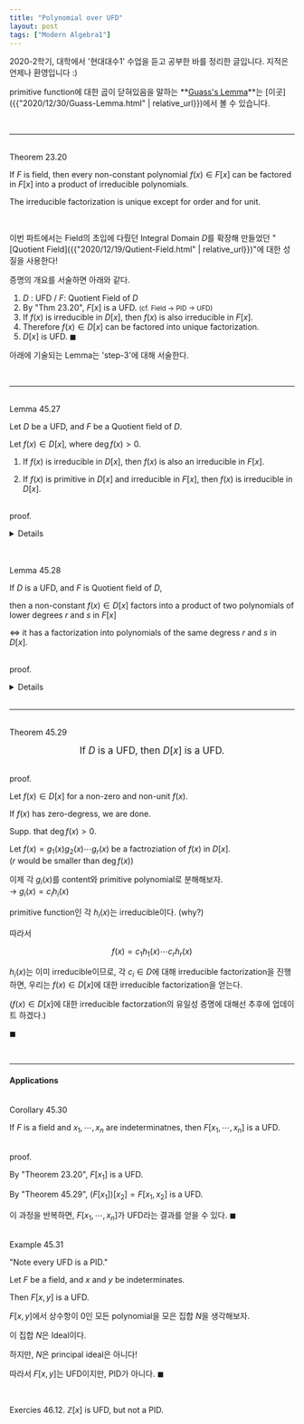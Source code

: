 ```yaml
---
title: "Polynomial over UFD"
layout: post
tags: ["Modern Algebra1"]
---
```



2020-2학기, 대학에서 '현대대수1' 수업을 듣고 공부한 바를 정리한 글입니다. 지적은 언제나 환영입니다 :)

primitive function에 대한 곱이 닫혀있음을 말하는 **<u>Guass's Lemma</u>**는 [이곳]({{"2020/12/30/Guass-Lemma.html" | relative_url}})에서 볼 수 있습니다.

<br>
<hr>

<br><span class="statement-title">Theorem 23.20</span><br>

<div class="statement" markdown="1">

If $F$ is field, then every non-constant polynomial $f(x) \in F[x]$ can be factored in $F[x]$ into a product of irreducible polynomials.

The irreducible factorization is unique except for order and for unit.

</div>

<br>

이번 파트에서는 Field의 초입에 다뤘던 Integral Domain $D$를 확장해 만들었던 "[Quotient Field]({{"2020/12/19/Qutient-Field.html" | relative_url}})"에 대한 성질을 사용한다!

증명의 개요를 서술하면 아래와 같다.

1. $D$ : UFD   /   $F$: Quotient Field of $D$
2. By "Thm 23.20", $F[x]$ is a UFD. <small>(cf. Field → PID → UFD)</small>
3. If $f(x)$ is irreducible in $D[x]$, then $f(x)$ is also irreducible in $F[x]$.
4. Therefore $f(x) \in D[x]$ can be factored into unique factorization.
5. $D[x]$ is UFD. $\blacksquare$

아래에 기술되는 Lemma는 'step-3'에 대해 서술한다.

<br>
<hr>

<br><span class="statement-title">Lemma 45.27</span><br>

<div class="statement" markdown="1">

Let $D$ be a UFD, and $F$ be a Quotient field of $D$.

Let $f(x) \in D[x]$, where $\deg f(x) > 0$.

1. If $f(x)$ is irreducible in $D[x]$, then $f(x)$ is also an irreducible in $F[x]$.

2. If $f(x)$ is primitive in $D[x]$ and irreducible in $F[x]$, then $f(x)$ is irreducible in $D[x]$.

</div>

<br><span class="statement-title">proof.</span><br>
<details>
<div class="math-statement" markdown="1">

Supp. that a non-constant $f(x) \in D[x]$ factors into polynomials of lower degree in $F[x]$ for $r(x), s(x) \in F[x]$.

$$
f(x) = r(x)s(x)
$$

Then, since $F$ is a **<u>Quotient field</u>** of $D$, each coefficient in $r(x)$ and $s(x)$ is of the form $a/b$ for some $a, b \in D$.

By clearing denominators, we can get

$$
(d)f(x) = r_1(x) s_1(x)
$$

for $d \in D$.

By "Lemma 45.23", $f(x) = (c)g(x)$, $r_1(x) = (c_1)r_2(x)$, and $s_1(x) = (c_2) s_2(x)$ for primitive polynomaials $g(x), r_2(x), s_2(x)$.

Then,

$$
(dc)g(x) = (c_1c_2)r_2(x)s_2(x)
$$

and by "Lemman 45.25<small>(Guass's Lemma)</small>", $r_2(x)s_2(x)$ is primitive. 

By "Lemma 45.23", $c_1 c_2 = dcu$ for some unit $u$ in $D$. <br>
(non-constant인 $(dc)g(x)$를 content와 primitive로 분리하면, $dcu$와 $r_2(x)s_2(x)$의 파트로 분리된다는 말이다.)

그 결과,

$$
(dc)g(x) = (dcu)r_2(x)s_2(x)
$$

따라서

$$
f(x) = (c) g(x) = (cu) r_2(x) s_2(x)
$$

위의 과정을 통해 Quotient Field polynomial $F[x]$ 아래에서 $f(x) \in D[x]$인 $f(x)$가 factorization 된다는 것을 확인했다.

이는 $f(x) \in D[x]$에서 irreducible이라, $F[x]$에서도 irreducible임을 보장한다.

또한, 만약 $f(x) \in D[x]$에서 primitve이고, $F[x]$에서 irreducible이라면, $f(x)$는 $D[x]$에서도 irreducible이다. 왜냐하면, $D[x] \subseteq F[x]$이기 때문! 

$\blacksquare$

</div>
</details>

<br>


<br><span class="statement-title">Lemma 45.28</span><br>

<div class="statement" markdown="1">

If $D$ is a UFD, and $F$ is Quotient field of $D$,

then a non-constant $f(x) \in D[x]$ factors into a product of two polynomials of lower degrees $r$ and $s$ in $F[x]$

$\iff$ it has a factorization into polynomials of the same degress $r$ and $s$ in $D[x]$.

</div>

<br><span class="statement-title">proof.</span><br>
<details>
<div class="math-statement" markdown="1">

($\implies$)

앞의 "Lemma 45.27"에 의해 만약 $f(x)$가 $F[x]$에서 reducible 하다면, $D[x]$에서 reducible 함을 보였다. (1번 명제의 대우)

<br>

($\impliedby$)

$D[x] \subseteq F[x]$이므로 명제의 역도 자연스럽게 성립한다.

</div>
</details>

<br>
<hr>

<br><span class="statement-title">Theorem 45.29</span><br>

<div class="statement" style="text-align:center" markdown="1">

<big>If $D$ is a UFD, then $D[x]$ is a UFD.</big>

</div>

<br><span class="statement-title">proof.</span><br>

<div class="math-statement" markdown="1">

Let $f(x) \in D[x]$ for a non-zero and non-unit $f(x)$.

If $f(x)$ has zero-degress, we are done.

Supp. that $\deg f(x) > 0$.

Let $f(x) = g_1(x) g_2(x) \cdots g_r(x)$ be a factroziation of $f(x)$ in $D[x]$. <br>
($r$ would be smaller than $\deg f(x)$)

이제 각 $g_i(x)$를 content와 primitive polynomial로 분해해보자.<br>
→ $g_i(x) = c_i h_i (x)$

primitive function인 각 $h_i(x)$는 irreducible이다. (why?)

따라서

$$
f(x) = c_1 h_1 (x) \cdots c_r h_r (x)
$$

$h_i (x)$는 이미 irreducible이므로, 각 $c_i \in D$에 대해 irreducible factorization을 진행하면, 우리는 $f(x) \in D[x]$에 대한 irreducible factorization을 얻는다.

($f(x) \in D[x]$에 대한 irreducible factorzation의 유일성 증명에 대해선 추후에 업데이트 하겠다.)

$\blacksquare$

</div>

<br>
<hr>

#### Applications

<br><span class="statement-title">Corollary 45.30</span><br>

<div class="statement" markdown="1">

If $F$ is a field and $x_1, \cdots, x_n$ are indeterminatnes, then $F[x_1, \cdots, x_n]$ is a UFD.

</div>

<br><span class="statement-title">proof.</span><br>

<div class="math-statement" markdown="1">

By "Theorem 23.20", $F[x_1]$ is a UFD. 

By "Theorem 45.29", $(F[x_1])[x_2] = F[x_1, x_2]$ is a UFD.

이 과정을 반복하면, $F[x_1, \cdots, x_n]$가 UFD라는 결과를 얻을 수 있다. $\blacksquare$

</div>


<br><span class="statement-title">Example 45.31</span><br>

"Note every UFD is a PID."

<div class="math-statement" markdown="1">

Let $F$ be a field, and $x$ and $y$ be indeterminates.

Then $F[x, y]$ is a UFD.

$F[x, y]$에서 상수항이 0인 모든 polynomial을 모은 집합 $N$을 생각해보자.

이 집합 $N$은 Ideal이다. 

하지만, $N$은 principal ideal은 아니다!

따라서 $F[x, y]$는 UFD이지만, PID가 아니다. $\blacksquare$

</div>

<br>

<span class="statement-title">Exercies 46.12.</span> $\mathbb{Z}[x]$ is UFD, but not a PID.
